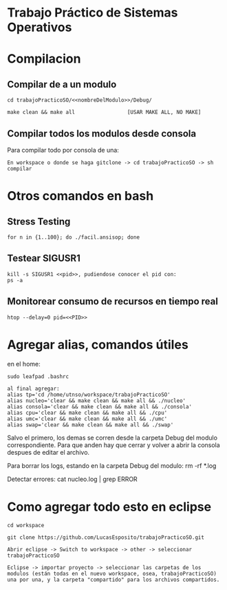 # Trabajo Práctico de Sistemas Operativos

# Compilacion

## Compilar de a un modulo

    cd trabajoPracticoSO/<<nombreDelModulo>>/Debug/

    make clean && make all                 [USAR MAKE ALL, NO MAKE]


## Compilar todos los modulos desde consola
Para compilar todo por consola de una:

    En workspace o donde se haga gitclone -> cd trabajoPracticoSO -> sh compilar


# Otros comandos en bash
## Stress Testing

    for n in {1..100}; do ./facil.ansisop; done
    
## Testear SIGUSR1

    kill -s SIGUSR1 <<pid>>, pudiendose conocer el pid con:
    ps -a

## Monitorear consumo de recursos en tiempo real

    htop --delay=0 pid=<<PID>>

# Agregar alias, comandos útiles
en el home:

    sudo leafpad .bashrc

    al final agregar:
    alias tp='cd /home/utnso/workspace/trabajoPracticoSO'
    alias nucleo='clear && make clean && make all && ./nucleo'
    alias consola='clear && make clean && make all && ./consola'
    alias cpu='clear && make clean && make all && ./cpu'
    alias umc='clear && make clean && make all && ./umc'
    alias swap='clear && make clean && make all && ./swap'
    
Salvo el primero, los demas se corren desde la carpeta Debug del modulo correspondiente. Para que anden hay que cerrar y volver a abrir la consola despues de editar el archivo.

Para borrar los logs, estando en la carpeta Debug del modulo: rm -rf *.log

Detectar errores: cat nucleo.log | grep ERROR


# Como agregar todo esto en eclipse

    cd workspace

    git clone https://github.com/LucasEsposito/trabajoPracticoSO.git

    Abrir eclipse -> Switch to workspace -> other -> seleccionar trabajoPracticoSO

    Eclipse -> importar proyecto -> seleccionar las carpetas de los modulos (están todas en el nuevo workspace, osea, trabajoPracticoSO) una por una, y la carpeta "compartido" para los archivos compartidos.
